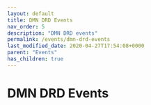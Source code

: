```yaml
---
layout: default
title: DMN DRD Events
nav_order: 5
description: "DMN DRD events"
permalink: /events/dmn-drd-events
last_modified_date: 2020-04-27T17:54:08+0000
parent: "Events"
has_children: true
---
```


# DMN DRD Events
